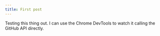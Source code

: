 ```yaml
---
title: First post
---
```

Testing this thing out. I can use the Chrome DevTools to watch it calling the GitHub API directly.

